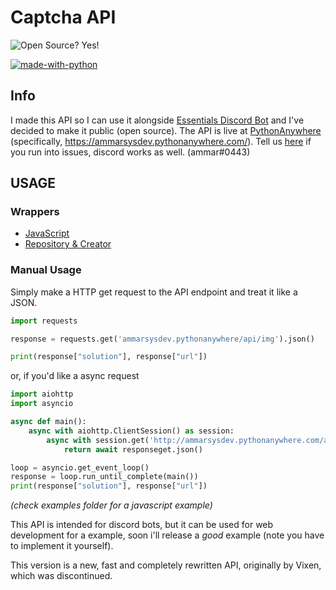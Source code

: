 # Captcha API
![Open Source? Yes!](https://badgen.net/badge/Open%20Source%20%3F/Yes%21/blue?icon=github)

[![made-with-python](https://img.shields.io/badge/Made%20with-Python-1f425f.svg)](https://www.python.org/)

## Info
I made this API so I can use it alongside [Essentials Discord Bot](https://github.com/Ammar-sys/essentials) and I've decided to make it public (open source). The API is live at [PythonAnywhere](https://pythonanywhere.com/) (specifically, https://ammarsysdev.pythonanywhere.com/). Tell us [here](https://github.com/Ammar-sys/captchaAPI/issues) if you run into issues, discord works as well. (ammar#0443)

## USAGE

### Wrappers

 - [JavaScript](https://www.npmjs.com/package/essentials-captcha)
 - [Repository & Creator](https://github.com/SpeckyYT/essentials-captcha#readme)

### Manual Usage

Simply make a HTTP get request to the API endpoint and treat it like a JSON.

```python
import requests

response = requests.get('ammarsysdev.pythonanywhere/api/img').json()

print(response["solution"], response["url"])
```

or, if you'd like a async request

```python
import aiohttp
import asyncio

async def main():
    async with aiohttp.ClientSession() as session:
        async with session.get('http://ammarsysdev.pythonanywhere.com/api/img') as responseget:
            return await responseget.json()

loop = asyncio.get_event_loop()
response = loop.run_until_complete(main())
print(response["solution"], response["url"])
```

*(check examples folder for a javascript example)*

This API is intended for discord bots, but it can be used for web development for a example, soon i'll release a *good* example (note you have to implement it yourself).

This version is a new, fast and completely rewritten API, originally by Vixen, which was discontinued.

